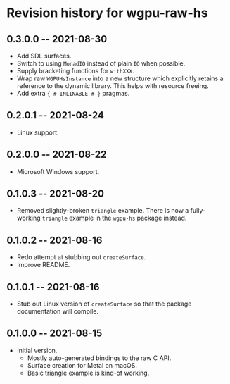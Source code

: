 # Revision history for wgpu-raw-hs

## 0.3.0.0 -- 2021-08-30

- Add SDL surfaces.
- Switch to using `MonadIO` instead of plain `IO` when possible.
- Supply bracketing functions for `withXXX`.
- Wrap raw `WGPUHsInstance` into a new structure which explicitly retains a
  reference to the dynamic library. This helps with resource freeing.
- Add extra `{-# INLINABLE #-}` pragmas.

## 0.2.0.1 -- 2021-08-24

- Linux support.

## 0.2.0.0 -- 2021-08-22

- Microsoft Windows support.

## 0.1.0.3 -- 2021-08-20

- Removed slightly-broken `triangle` example. There is now a fully-working
  `triangle` example in the `wgpu-hs` package instead.

## 0.1.0.2 -- 2021-08-16

- Redo attempt at stubbing out `createSurface`.
- Improve README.

## 0.1.0.1 -- 2021-08-16

- Stub out Linux version of `createSurface` so that the package documentation
  will compile.

## 0.1.0.0 -- 2021-08-15

- Initial version. 
  - Mostly auto-generated bindings to the raw C API.
  - Surface creation for Metal on macOS.
  - Basic triangle example is kind-of working.
